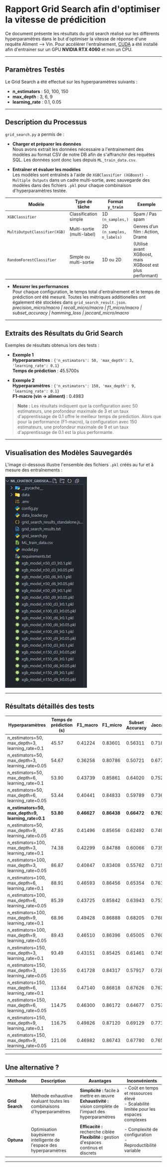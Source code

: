 # Rapport Grid Search afin d'optimiser la vitesse de prédicition

Ce document présente les résultats du grid search réalisé sur les différents hyperparamètres dans le but d'optimiser la vitesse de réponse d'une requête Aliment --> Vin.
  Pour accélérer l'entraînement, [CUDA](https://developer.nvidia.com/cuda-toolkit) a été installé afin d'entrainer sur un GPU __NVIDIA RTX 4060__ et non un CPU.

---

## Paramètres Testés

Le Grid Search a été effectué sur les hyperparamètres suivants :

- **n_estimators** : 50, 100, 150  
- **max_depth** : 3, 6, 9  
- **learning_rate** : 0.1, 0.05

---

## Description du Processus

`grid_search.py` a permis de :

- **Charger et préparer les données**  
  Nous avons extrait les données nécessaire a l'entrainement des modèles au format CSV de notre DB afin de s'affranchir des requêtes SQL. Les données sont donc lues depuis `ML_train_data.csv`.
  
- **Entraîner et évaluer les modèles**  
  Les modèles sont entraînés à l'aide de `XGBClassifier (XGBoost) - Multiple Outputs` dans un cadre multi-sortie, avec sauvegarde des modèles dans des fichiers `.pkl` pour chaque combinaison d'hyperparamètres testée.

| Modèle                          | Type de tâche                | Format `y_train`              | Exemple                            |
|--------------------------------|------------------------------|-------------------------------|------------------------------------|
| `XGBClassifier`                | Classification simple        | 1D `(n_samples,)`             | Spam / Pas spam                    |
| `MultiOutputClassifier(XGB)`   | Multi-sortie (multi-label)   | 2D `(n_samples, n_labels)`    | Genres d’un film : Action, Drame   |
| `RandomForestClassifier`       | Simple ou multi-sortie       | 1D ou 2D                      | (Utilisé avant XGBoost, mais XGBoost est plus performant) |
  
- **Mesurer les performances**  
  Pour chaque configuration, le temps total d'entraînement et le temps de prédiction ont été mesuré. Toutes les métriques additionelles ont également été stockées dans `grid_search_result.json`. *precision_micro/macro | recall_micro/macro | f1_micro/macro | subset_accuracy | hamming_loss | jaccard_micro/macro*

---

## Extraits des Résultats du Grid Search

Exemples de résultats obtenus lors des tests :

- **Exemple 1**  
  **Hyperparamètres** : `{'n_estimators': 50, 'max_depth': 3, 'learning_rate': 0.1}`  
  **Temps de prédiction** : 45.5700s

- **Exemple 2**  
  **Hyperparamètres** : `{'n_estimators': 150, 'max_depth': 9, 'learning_rate': 0.1}`  
  **F1-macro (vin -> aliment)** : 0.4983

> **Note :** Les résultats indiquent que la configuration avec 50 estimateurs, une profondeur maximale de 3 et un taux d'apprentissage de 0.1 offre le meilleur temps de prédiction.
Alors que pour la performance (F1-macro), la configuration avec 150 estimateurs, une profondeur maximale de 9 et un taux d'apprentissage de 0.1 est la plus performante.

---

## Visualisation des Modèles Sauvegardés

L'image ci-dessous illustre l'ensemble des fichiers `.pkl` créés au fur et à mesure des entraînements :

![img fichiers pickels](training_files.png)

---

## Résultats détaillés des tests

| Hyperparamètres                                   | Temps de prédiction (s) | F1_macro | F1_micro | Subset Accuracy | Jaccard_micro |
|---------------------------------------------------|-------------------------|----------|----------|-----------------|---------------|
| n_estimators=50, max_depth=3, learning_rate=0.1     | 45.57                   | 0.41224  | 0.83601  | 0.56311         | 0.71823       |
| n_estimators=50, max_depth=3, learning_rate=0.05     | 54.67                   | 0.36258  | 0.80786  | 0.50721         | 0.67765       |
| n_estimators=50, max_depth=6, learning_rate=0.1     | 53.90                   | 0.43739  | 0.85861  | 0.64020         | 0.75225       |
| n_estimators=50, max_depth=6, learning_rate=0.05     | 53.44                   | 0.40441  | 0.84833  | 0.59789         | 0.73661       |
| __n_estimators=50, max_depth=9, learning_rate=0.1__     | __53.80__                   | __0.46627__  | __0.86438__  | __0.66472__         | __0.76116__       |
| n_estimators=50, max_depth=9, learning_rate=0.05     | 47.85                   | 0.41496  | 0.85656  | 0.62492         | 0.74910       |
| n_estimators=100, max_depth=3, learning_rate=0.1    | 74.38                   | 0.42299  | 0.84788  | 0.60066         | 0.73592       |
| n_estimators=100, max_depth=3, learning_rate=0.05    | 86.87                   | 0.40847  | 0.83408  | 0.55762         | 0.71538       |
| n_estimators=100, max_depth=6, learning_rate=0.1    | 88.91                   | 0.46593  | 0.86456  | 0.65354         | 0.76144       |
| n_estimators=100, max_depth=6, learning_rate=0.05    | 85.39                   | 0.43725  | 0.85842  | 0.63943         | 0.75196       |
| n_estimators=100, max_depth=9, learning_rate=0.1    | 68.96                   | 0.49428  | 0.86888  | 0.68205         | 0.76816       |
| n_estimators=100, max_depth=9, learning_rate=0.05    | 89.43                   | 0.46510  | 0.86396  | 0.65005         | 0.76050       |
| n_estimators=150, max_depth=3, learning_rate=0.1    | 93.49                   | 0.43151  | 0.85425  | 0.61461         | 0.74558       |
| n_estimators=150, max_depth=3, learning_rate=0.05    | 120.55                  | 0.41728  | 0.84317  | 0.57917         | 0.72887       |
| n_estimators=150, max_depth=6, learning_rate=0.1    | 113.64                  | 0.47140  | 0.86818  | 0.67626         | 0.76706       |
| n_estimators=150, max_depth=6, learning_rate=0.05    | 114.75                  | 0.46300  | 0.86172  | 0.64677         | 0.75704       |
| n_estimators=150, max_depth=9, learning_rate=0.1    | 116.75                  | 0.49826  | 0.87120  | 0.69129         | 0.77179       |
| n_estimators=150, max_depth=9, learning_rate=0.05    | 121.06                  | 0.46982  | 0.86743  | 0.67780         | 0.76590       |

---

## Une alternative ?

| Méthode | Description | Avantages | Inconvénients |
|---------|------------|-----------|--------------|
| **Grid Search** | Méthode exhaustive évaluant toutes les combinaisons d'hyperparamètres | __Simplicité :__ facile à mettre en œuvre <br>__Exhaustivité :__ vision complète de l'impact des hyperparamètres | - Coût en temps et ressources élevé <br>- Scalabilité limitée pour les espaces complexes |
| **Optuna** | Optimisation bayésienne intelligente de l'espace des hyperparamètres | __Efficacité :__ recherche ciblée <br>__Flexibilité :__ gestion d'espaces continus et discrets | - Complexité de configuration <br>- Reproductibilité variable |

---